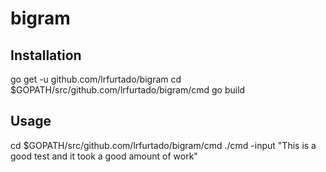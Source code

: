 # bigram

## Installation

go get -u github.com/lrfurtado/bigram
cd $GOPATH/src/github.com/lrfurtado/bigram/cmd
go build

## Usage 

cd $GOPATH/src/github.com/lrfurtado/bigram/cmd
./cmd -input "This is a good test and it took a good amount of work"
